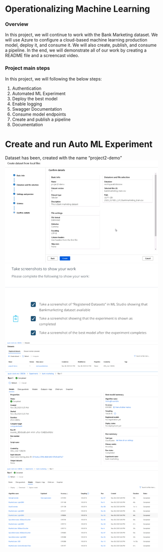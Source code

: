 # Operationalizing Machine Learning
### **Overview**
In this project, we will continue to work with the Bank Marketing dataset. We will use Azure to configure a cloud-based machine learning production model, deploy it, and consume it. We will also create, publish, and consume a pipeline. In the end, we will demonstrate all of our work by creating a README file and a screencast video.
### **Project main steps**
In this project, we will following the below steps:
1.	Authentication
2.	Automated ML Experiment
3.	Deploy the best model
4.	Enable logging
5.	Swagger Documentation
6.	Consume model endpoints
7.	Create and publish a pipeline
8.	Documentation

# Create and run Auto ML Experiment
Dataset has been, created with the name “project2-demo”
<img src="Images/pic1.png">
<img src="Images/pic2.png">
<img src="Images/pic3.png">
<img src="Images/pic4.png">
<img src="Images/pic5.png">

